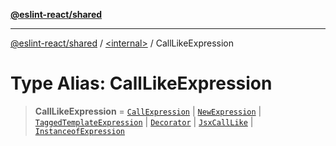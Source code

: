 [**@eslint-react/shared**](../../README.md)

***

[@eslint-react/shared](../../README.md) / [\<internal\>](../README.md) / CallLikeExpression

# Type Alias: CallLikeExpression

> **CallLikeExpression** = [`CallExpression`](../interfaces/CallExpression-1.md) \| [`NewExpression`](../interfaces/NewExpression-1.md) \| [`TaggedTemplateExpression`](../interfaces/TaggedTemplateExpression-1.md) \| [`Decorator`](../interfaces/Decorator-1.md) \| [`JsxCallLike`](JsxCallLike.md) \| [`InstanceofExpression`](../interfaces/InstanceofExpression.md)
